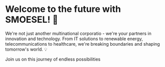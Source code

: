 # Welcome to the future with SMOESEL! 🚀

We're not just another multinational corporatio - we're your partners in innovation and technology.
From IT solutions to renewable energy, telecommunications to healthcare, we're breaking boundaries and shaping tomorrow's world. 💡

Join us on this journey of endless possibilities
